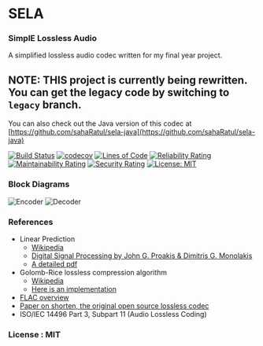 # SELA
### SimplE Lossless Audio
A simplified lossless audio codec written for my final year project.

## NOTE: THIS project is currently being rewritten. You can get the legacy code by switching to `legacy` branch.
You can also check out the Java version of this codec at [https://github.com/sahaRatul/sela-java](https://github.com/sahaRatul/sela-java)

[![Build Status](https://travis-ci.org/sahaRatul/sela.svg?branch=master)](https://travis-ci.org/sahaRatul/sela)
[![codecov](https://codecov.io/gh/sahaRatul/sela/branch/master/graph/badge.svg)](https://codecov.io/gh/sahaRatul/sela)
[![Lines of Code](https://sonarcloud.io/api/project_badges/measure?project=sahaRatul_sela&metric=ncloc)](https://sonarcloud.io/dashboard?id=sahaRatul_sela)
[![Reliability Rating](https://sonarcloud.io/api/project_badges/measure?project=sahaRatul_sela&metric=reliability_rating)](https://sonarcloud.io/dashboard?id=sahaRatul_sela)
[![Maintainability Rating](https://sonarcloud.io/api/project_badges/measure?project=sahaRatul_sela&metric=sqale_rating)](https://sonarcloud.io/dashboard?id=sahaRatul_sela)
[![Security Rating](https://sonarcloud.io/api/project_badges/measure?project=sahaRatul_sela&metric=security_rating)](https://sonarcloud.io/dashboard?id=sahaRatul_sela)
[![License: MIT](https://img.shields.io/badge/License-MIT-blue.svg)](https://opensource.org/licenses/MIT)

### Block Diagrams
![Encoder](https://cloud.githubusercontent.com/assets/12273725/8868411/c24585e6-31f5-11e5-937a-e3c11c632704.png)
![Decoder](https://cloud.githubusercontent.com/assets/12273725/8868418/cbb6a1dc-31f5-11e5-91f6-8290766baa34.png)

### References
- Linear Prediction
  - [Wikipedia](https://en.wikipedia.org/wiki/Linear_prediction)
  - [Digital Signal Processing by John G. Proakis & Dimitris G. Monolakis](http://www.amazon.com/Digital-Signal-Processing-4th-Edition/dp/0131873741)
  - [A detailed pdf](http://www.ece.ucsb.edu/Faculty/Rabiner/ece259/digital%20speech%20processing%20course/lectures_new/Lecture%2013_winter_2012_6tp.pdf)
- Golomb-Rice lossless compression algorithm
  - [Wikipedia](https://en.wikipedia.org/wiki/Golomb_coding)
  - [Here is an implementation](http://michael.dipperstein.com/rice/index.html)
- [FLAC overview](https://xiph.org/flac/documentation_format_overview.html)
- [Paper on shorten, the original open source lossless codec](ftp://svr-ftp.eng.cam.ac.uk/pub/reports/robinson_tr156.ps.Z)
- ISO/IEC 14496 Part 3, Subpart 11 (Audio Lossless Coding)

### License : MIT
